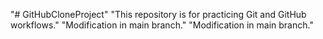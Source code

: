 "# GitHubCloneProject" 
"This repository is for practicing Git and GitHub workflows." 
"Modification in main branch." 
"Modification in main branch." 
